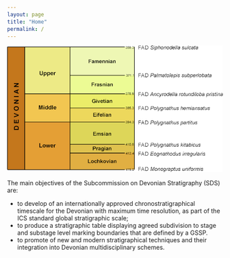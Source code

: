 ```yaml
---
layout: page
title: "Home"
permalink: /
---
```

![](images/Devonian-s.png)

The main objectives of the Subcommission on Devonian Stratigraphy (SDS) are:

* to develop of an internationally approved chronostratigraphical timescale for the Devonian with maximum time resolution, as part of the ICS standard global stratigraphic scale;
* to produce a stratigraphic table displaying agreed subdivision to stage and substage level marking boundaries that are defined by a GSSP.
* to promote of new and modern stratigraphical techniques and their integration into Devonian multidisciplinary schemes.
